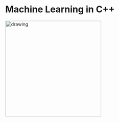 # Machine Learning in C++  

<img src="https://download.logo.wine/logo/C%2B%2B/C%2B%2B-Logo.wine.png" alt="drawing" height= "300" width="300"/>

